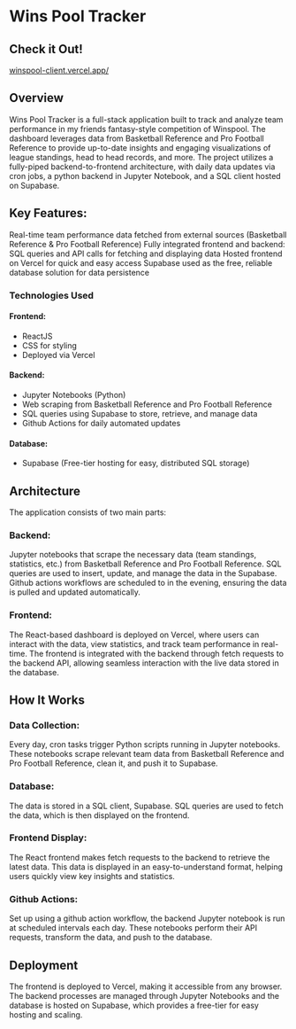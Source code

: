 # Wins Pool Tracker

## Check it Out!

[winspool-client.vercel.app/](https://winspool-client.vercel.app/)

## Overview

Wins Pool Tracker is a full-stack application built to track and analyze team performance in my friends fantasy-style competition of Winspool. The dashboard leverages data from Basketball Reference and Pro Football Reference to provide up-to-date insights and engaging visualizations of league standings, head to head records, and more. The project utilizes a fully-piped backend-to-frontend architecture, with daily data updates via cron jobs, a python backend in Jupyter Notebook, and a SQL client hosted on Supabase.

## Key Features:

Real-time team performance data fetched from external sources (Basketball Reference & Pro Football Reference)
Fully integrated frontend and backend: SQL queries and API calls for fetching and displaying data
Hosted frontend on Vercel for quick and easy access
Supabase used as the free, reliable database solution for data persistence

### Technologies Used

#### Frontend:

- ReactJS
- CSS for styling
- Deployed via Vercel

#### Backend:

- Jupyter Notebooks (Python)
- Web scraping from Basketball Reference and Pro Football Reference
- SQL queries using Supabase to store, retrieve, and manage data
- Github Actions for daily automated updates

#### Database:

- Supabase (Free-tier hosting for easy, distributed SQL storage)

## Architecture

The application consists of two main parts:

### Backend:

Jupyter notebooks that scrape the necessary data (team standings, statistics, etc.) from Basketball Reference and Pro Football Reference.
SQL queries are used to insert, update, and manage the data in the Supabase.
Github actions workflows are scheduled to in the evening, ensuring the data is pulled and updated automatically.

### Frontend:

The React-based dashboard is deployed on Vercel, where users can interact with the data, view statistics, and track team performance in real-time.
The frontend is integrated with the backend through fetch requests to the backend API, allowing seamless interaction with the live data stored in the database.

## How It Works

### Data Collection:

Every day, cron tasks trigger Python scripts running in Jupyter notebooks. These notebooks scrape relevant team data from Basketball Reference and Pro Football Reference, clean it, and push it to Supabase.

### Database:

The data is stored in a SQL client, Supabase. SQL queries are used to fetch the data, which is then displayed on the frontend.

### Frontend Display:

The React frontend makes fetch requests to the backend to retrieve the latest data. This data is displayed in an easy-to-understand format, helping users quickly view key insights and statistics.

### Github Actions:

Set up using a github action workflow, the backend Jupyter notebook is run at scheduled intervals each day. These notebooks perform their API requests, transform the data, and push to the database.

## Deployment

The frontend is deployed to Vercel, making it accessible from any browser. The backend processes are managed through Jupyter Notebooks and the database is hosted on Supabase, which provides a free-tier for easy hosting and scaling.
